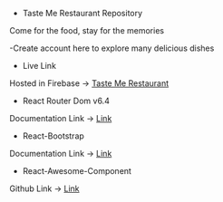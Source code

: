 - Taste Me Restaurant Repository

Come for the food, stay for the memories

-Create account here to explore many delicious dishes

- Live Link

Hosted in Firebase -> [Taste Me Restaurant](coming-soon)

- React Router Dom v6.4

Documentation Link -> [Link](https://reactrouter.com/en/main/start/overview)

- React-Bootstrap

Documentation Link -> [Link](https://react-bootstrap.github.io/getting-started/introduction)

- React-Awesome-Component

Github Link -> [Link](https://github.com/brillout/awesome-react-components)
